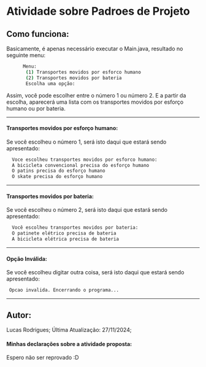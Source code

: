 # Atividade sobre Padroes de Projeto

## Como funciona:

Basicamente, é apenas necessário executar o Main.java, resultado no seguinte menu:

```bash
      Menu:
       (1) Transportes movidos por esforco humano
       (2) Transportes movidos por bateria
       Escolha uma opção:
```

Assim, você pode escolher entre o número 1 ou número 2. E a partir da escolha, aparecerá uma lista com os transportes movidos por esforço humano ou por bateria.

---

#### Transportes movidos por esforço humano:
Se você escolheu o número 1, será isto daqui que estará sendo apresentado:
```bash
  Voce escolheu transportes movidos por esforco humano:
  A bicicleta convencional precisa do esforço humano
  O patins precisa do esforço humano
  O skate precisa do esforço humano
```
---

#### Transportes movidos por bateria:
Se você escolheu o número 2, será isto daqui que estará sendo apresentado:
```bash
  Você escolheu transportes movidos por bateria:
  O patinete elétrico precisa de bateria
  A bicicleta elétrica precisa de bateria
```
---

#### Opção Inválida:
Se você escolheu digitar outra coisa, será isto daqui que estará sendo apresentado:
```bash
 Opcao invalida. Encerrando o programa...
```
---

## Autor:

Lucas Rodrigues;
Última Atualização: 27/11/2024;

#### Minhas declarações sobre a atividade proposta:
Espero não ser reprovado :D
